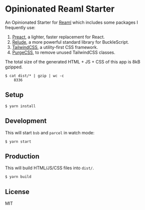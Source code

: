 # Opinionated Reaml Starter

An Opinionated Starter for [Reaml](https://github.com/utkarshkukreti/reaml)
which includes some packages I frequently use:

1. [Preact](https://preactjs.com), a lighter, faster replacement for React.
2. [Relude](https://github.com/reazen/relude), a more powerful standard library for BuckleScript.
3. [TailwindCSS](https://tailwindcss.com), a utility-first CSS framework.
4. [PurgeCSS](https://purgecss.com/), to remove unused TailwindCSS classes.

The total size of the generated HTML + JS + CSS of this app is 8kB gzipped.

```
$ cat dist/* | gzip | wc -c
    8336
```

## Setup

    $ yarn install

## Development

This will start `bsb` and `parcel` in watch mode:

    $ yarn start

## Production

This will build HTML/JS/CSS files into `dist/`.

    $ yarn build

## License

MIT
